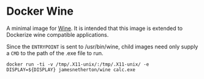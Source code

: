 # Docker Wine

A minimal image for [Wine](https://www.winehq.org/). It is intended that this
image is extended to Dockerize wine compatible applications.

Since the `ENTRYPOINT` is sent to /usr/bin/wine, child images need only supply a `CMD`
to the path of the .exe file to run.

```
docker run -ti -v /tmp/.X11-unix/:/tmp/.X11-unix/ -e DISPLAY=${DISPLAY} jamesnetherton/wine calc.exe
```

